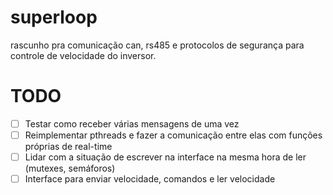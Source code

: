 # superloop

rascunho pra comunicação can, rs485 e protocolos de segurança para controle de velocidade do inversor.

# TODO
- [ ] Testar como receber várias mensagens de uma vez 
- [ ] Reimplementar pthreads e fazer a comunicação entre elas com funções próprias de real-time
- [ ] Lidar com a situação de escrever na interface na mesma hora de ler (mutexes, semáforos)
- [ ] Interface para enviar velocidade, comandos e ler velocidade

